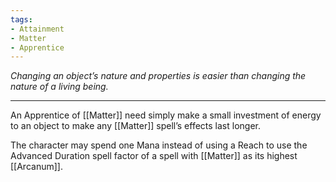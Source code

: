 ```yaml
---
tags:
- Attainment
- Matter
- Apprentice
---
```


_Changing an object’s nature and properties is easier than changing the nature of a living being._

---

An Apprentice of [[Matter]] need simply make a small investment of energy to an object to make any [[Matter]] spell’s effects last longer.

The character may spend one Mana instead of using a Reach to use the Advanced Duration spell factor of a spell with [[Matter]] as its highest [[Arcanum]].